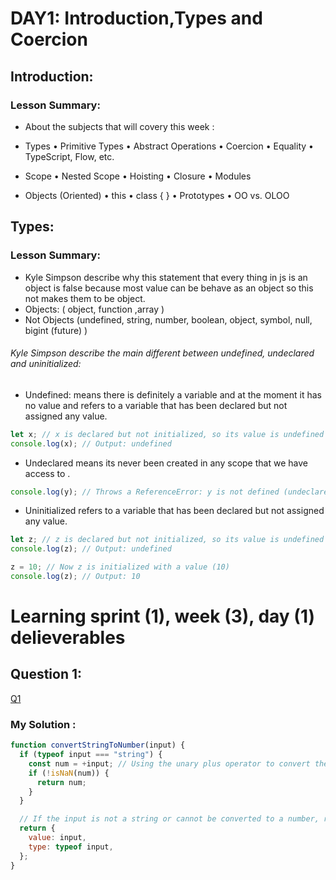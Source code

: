 # DAY1: Introduction,Types and Coercion
## Introduction:
### Lesson Summary: 
- About the subjects that will covery this week :
 * Types
• Primitive Types
• Abstract Operations
• Coercion
• Equality
• TypeScript, Flow, etc.

* Scope
• Nested Scope
• Hoisting
• Closure
• Modules

* Objects (Oriented)
• this
• class { }
• Prototypes
• OO vs. OLOO
## Types:
### Lesson Summary:
- Kyle Simpson describe why this statement that every thing in js is an object is false
because most value can be behave as an object so this not makes them to be object.
- Objects:
( object, function ,array ) 
- Not Objects
  (undefined, string, number, boolean, object, symbol, null, bigint (future) )


###### Kyle Simpson describe the main different between undefined, undeclared and uninitialized: 

- Undefined:
   means there is definitely a variable and at the moment it has no value and refers to a variable that has been declared but not assigned any value.
```javascript
let x; // x is declared but not initialized, so its value is undefined
console.log(x); // Output: undefined
```
- Undeclared 
means its never been created in any scope that we have access to .
```javascript
console.log(y); // Throws a ReferenceError: y is not defined (undeclared)
```

- Uninitialized
  refers to a variable that has been declared but not assigned any value.
```javascript
let z; // z is declared but not initialized, so its value is undefined
console.log(z); // Output: undefined

z = 10; // Now z is initialized with a value (10)
console.log(z); // Output: 10
```
# Learning sprint (1), week (3), day (1) delieverables

## Question 1:
[Q1](https://github.com/orjwan-alrajaby/gsg-expressjs-backend-training-2023/blob/main/learning-sprint-1/week3-day1-tasks/tasks.md?plain=1)
### My Solution :
```javascript
function convertStringToNumber(input) {
  if (typeof input === "string") {
    const num = +input; // Using the unary plus operator to convert the string to a number
    if (!isNaN(num)) {
      return num;
    }
  }

  // If the input is not a string or cannot be converted to a number, return an object
  return {
    value: input,
    type: typeof input,
  };
}
```
